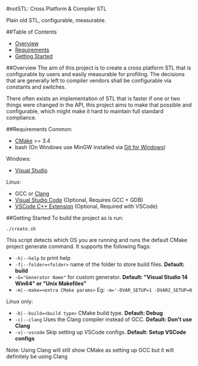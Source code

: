 #notSTL: Cross Platform & Compiler STL

Plain old STL, configurable, measurable.

##Table of Contents
- [Overview](#overview)
- [Requirements](#requirements)
- [Getting Started](#getting-started)

##Overview
The aim of this project is to create a cross platform STL that is configurable by users and easily measurable for profiling. The decisions that are generally left to compiler vendors shall be configurable via constants and switches.

There often exists an implementation of STL that is faster if one or two things were changed in the API, this project aims to make that possible and configurable, which might make it hard to maintain full standard compliance.

##Requirements
Common:
- [CMake](https://cmake.org/download/) >= 3.4
- bash (On Windows use MinGW installed via [Git for Windows](https://git-scm.com/downloads))

Windows:
- [Visual Studio](https://www.visualstudio.com/en-us/downloads/download-visual-studio-vs.aspx)

Linux:
- GCC or [Clang](http://llvm.org/releases/)
- [Visual Studio Code](https://code.visualstudio.com/download) (Optional, Requires GCC + GDB)
- [VSCode C++ Extension](https://marketplace.visualstudio.com/items?itemName=ms-vscode.cpptools) (Optional, Required with VSCode)

##Getting Started
To build the project as is run:

```shell
./create.sh
```
This script detects which OS you are running and runs the default CMake project generate command. It supports the following flags:
- `-h|--help` to print help
- `-f|--folder=<folder>` name of the folder to store build files. **Default: build**
- `-G="Generator Name"` for custom generator. **Default: "Visual Studio 14 Win64" or "Unix Makefiles"**
- `-m|--make=<extra CMake params>` Eg: `-m='-DVAR_SETUP=1 -DVAR2_SETUP=0`

Linux only:
- `-b|--build=<build type>` CMake build type. **Default: Debug**
- `-c|--clang` Uses the Clang compiler instead of GCC. **Default: Don't use Clang**
- `-v|--vscode` Skip setting up VSCode configs. **Default: Setup VSCode configs**

Note: Using Clang will still show CMake as setting up GCC but it will definitely be using Clang
